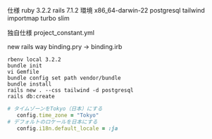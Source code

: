 仕様
ruby 3.2.2
rails 7.1.2
環境 x86_64-darwin-22
postgresql
tailwind
importmap
turbo
slim

独自仕様
project_constant.yml

new rails way
binding.pry → binding.irb

```
rbenv local 3.2.2
bundle init
vi Gemfile
bundle config set path vendor/bundle
bundle install
rails new . --css tailwind -d postgresql
rails db:create
```

``` config/application.rb
# タイムゾーンをTokyo（日本）にする
   config.time_zone = "Tokyo"
# デフォルトのロケールを日本にする
   config.i18n.default_locale = :ja
```